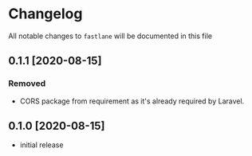 # Changelog

All notable changes to `fastlane` will be documented in this file

## 0.1.1 [2020-08-15]

### Removed

- CORS package from requirement as it's already required by Laravel.

## 0.1.0 [2020-08-15]

- initial release
